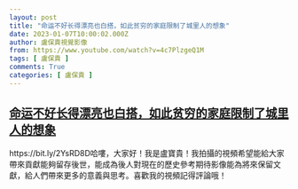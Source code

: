 ```yaml
---
layout: post
title: "命运不好长得漂亮也白搭，如此贫穷的家庭限制了城里人的想象"
date: 2023-01-07T10:00:02.000Z
author: 盧保貴視覺影像
from: https://www.youtube.com/watch?v=4c7PlzgeQ1M
tags: [ 盧保貴 ]
comments: True
categories: [ 盧保貴 ]
---
```

<!--1673085602000-->
[命运不好长得漂亮也白搭，如此贫穷的家庭限制了城里人的想象](https://www.youtube.com/watch?v=4c7PlzgeQ1M)
------

<div>
https://bit.ly/2YsRD8D哈嘍，大家好！我是盧寶貴！我拍攝的視頻希望能給大家帶來貢獻能夠留存後世，能成為後人對現在的歷史參考期待影像能為將來保留文獻，給人們帶來更多的意義與思考。喜歡我的視頻記得評論哦！
</div>
